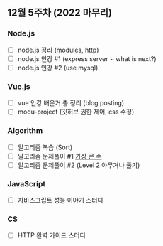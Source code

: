 ## 12월 5주차 (2022 마무리)
### Node.js
- [ ] node.js 정리 (modules, http)
- [ ] node.js 인강 #1 (express server ~ what is next?)
- [ ] node.js 인강 #2 (use mysql)

### Vue.js
- [ ] vue 인강 배운거 총 정리 (blog posting)
- [ ] modu-project (깃허브 권한 제어, css 수정)

### Algorithm
- [ ] 알고리즘 복습 (Sort)
- [ ] 알고리즘 문제풀이 #1 [가장 큰 수](https://programmers.co.kr/learn/courses/30/lessons/42746)
- [ ] 알고리즘 문제풀이 #2 (Level 2 아무거나 풀기)
  
### JavaScript
- [ ] 자바스크립트 성능 이야기 스터디

### CS
- [ ] HTTP 완벽 가이드 스터디
